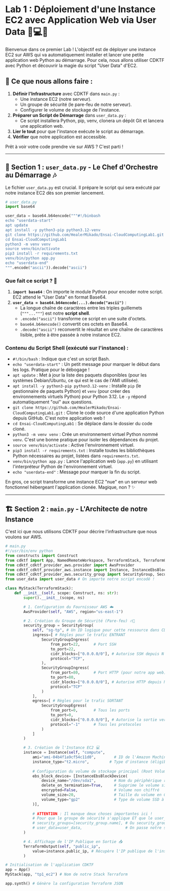# Lab 1 : Déploiement d'une Instance EC2 avec Application Web via User Data 🚀💻🐍

Bienvenue dans ce premier Lab ! L'objectif est de déployer une instance EC2 sur AWS qui va automatiquement installer et lancer une petite application web Python au démarrage. Pour cela, nous allons utiliser CDKTF avec Python et découvrir la magie du script "User Data" d'EC2.

## 🌟 Ce que nous allons faire :

1.  **Définir l'Infrastructure** avec CDKTF dans `main.py` :
    *   Une instance EC2 (notre serveur).
    *   Un groupe de sécurité (le pare-feu de notre serveur).
    *   Configurer le volume de stockage de l'instance.
2.  **Préparer un Script de Démarrage** dans `user_data.py` :
    *   Ce script installera Python, pip, venv, clonera un dépôt Git et lancera une application web.
3.  **Lier le tout** pour que l'instance exécute le script au démarrage.
4.  **Vérifier** que notre application est accessible.

Prêt à voir votre code prendre vie sur AWS ? C'est parti !

---

## 📜 Section 1 : `user_data.py` - Le Chef d'Orchestre au Démarrage 🎶

Le fichier `user_data.py` est crucial. Il prépare le script qui sera exécuté par notre instance EC2 dès son premier lancement.

```python
# user_data.py
import base64

user_data = base64.b64encode("""#!/binbash
echo "userdata-start"
apt update
apt install -y python3-pip python3.12-venv
git clone https://github.com/HealerMikado/Ensai-CloudComputingLab1.git
cd Ensai-CloudComputingLab1
python3 -m venv venv
source venv/bin/activate
pip3 install -r requirements.txt
venv/bin/python app.py
echo "userdata-end"
""".encode("ascii")).decode("ascii")
```

### Que fait ce script ? 🤔

1.  **`import base64`** : On importe le module Python pour encoder notre script. EC2 attend le "User Data" en format Base64.
2.  **`user_data = base64.b64encode(...).decode("ascii")`** :
    *   La longue chaîne de caractères entre les triples guillemets (`"""..."""`) est notre **script shell**.
    *   `.encode("ascii")` transforme ce script en une suite d'octets.
    *   `base64.b64encode()` convertit ces octets en Base64.
    *   `.decode("ascii")` reconvertit le résultat en une chaîne de caractères lisible, prête à être passée à notre instance EC2.

### Contenu du Script Shell (exécuté sur l'instance) :

*   `#!/bin/bash` : Indique que c'est un script Bash.
*   `echo "userdata-start"` : Un petit message pour marquer le début dans les logs. Pratique pour le débogage !
*   `apt update` : Met à jour la liste des paquets disponibles (pour les systèmes Debian/Ubuntu, ce qui est le cas de l'AMI utilisée).
*   `apt install -y python3-pip python3.12-venv` : Installe `pip` (le gestionnaire de paquets Python) et `venv` (pour créer des environnements virtuels Python) pour Python 3.12. Le `-y` répond automatiquement "oui" aux questions.
*   `git clone https://github.com/HealerMikado/Ensai-CloudComputingLab1.git` : Clone le code source d'une application Python depuis GitHub. C'est notre application web !
*   `cd Ensai-CloudComputingLab1` : Se déplace dans le dossier du code cloné.
*   `python3 -m venv venv` : Crée un environnement virtuel Python nommé `venv`. C'est une bonne pratique pour isoler les dépendances du projet.
*   `source venv/bin/activate` : Active l'environnement virtuel.
*   `pip3 install -r requirements.txt` : Installe toutes les bibliothèques Python nécessaires au projet, listées dans `requirements.txt`.
*   `venv/bin/python app.py` : Lance l'application web (`app.py`) en utilisant l'interpréteur Python de l'environnement virtuel.
*   `echo "userdata-end"` : Message pour marquer la fin du script.

En gros, ce script transforme une instance EC2 "nue" en un serveur web fonctionnel hébergeant l'application clonée. Magique, non ? ✨

---

## 🏗️ Section 2 : `main.py` - L'Architecte de notre Instance

C'est ici que nous utilisons CDKTF pour décrire l'infrastructure que nous voulons sur AWS.

```python
# main.py
#!/usr/bin/env python
from constructs import Construct
from cdktf import App, NamedRemoteWorkspace, TerraformStack, TerraformOutput, RemoteBackend # RemoteBackend et NamedRemoteWorkspace non utilisés ici
from cdktf_cdktf_provider_aws.provider import AwsProvider
from cdktf_cdktf_provider_aws.instance import Instance, InstanceEbsBlockDevice
from cdktf_cdktf_provider_aws.security_group import SecurityGroup, SecurityGroupIngress, SecurityGroupEgress
from user_data import user_data # On importe notre script encodé !

class MyStack(TerraformStack):
    def __init__(self, scope: Construct, ns: str):
        super().__init__(scope, ns)

        # 1. Configuration du Fournisseur AWS ☁️
        AwsProvider(self, "AWS", region="us-east-1")

        # 2. Création du Groupe de Sécurité (Pare-feu) 🔥🧱
        security_group = SecurityGroup(
            self, "sg-tp", # Un ID logique pour cette ressource dans CDKTF
            ingress=[ # Règles pour le trafic ENTRANT
                SecurityGroupIngress(
                    from_port=22,      # Port SSH
                    to_port=22,
                    cidr_blocks=["0.0.0.0/0"], # Autorise SSH depuis N'IMPORTE QUELLE IP ⚠️
                    protocol="TCP",
                ),
                SecurityGroupIngress(
                    from_port=80,      # Port HTTP (pour notre app web)
                    to_port=80,
                    cidr_blocks=["0.0.0.0/0"], # Autorise HTTP depuis N'IMPORTE QUELLE IP 🌐
                    protocol="TCP"
                )
            ],
            egress=[ # Règles pour le trafic SORTANT
                SecurityGroupEgress(
                    from_port=0,       # Tous les ports
                    to_port=0,
                    cidr_blocks=["0.0.0.0/0"], # Autorise la sortie vers n'importe où
                    protocol="-1"      # Tous les protocoles
                )
            ]
        )

        # 3. Création de l'Instance EC2 💻
        instance = Instance(self, "compute",
            ami="ami-04b4f1a9cf54c11d0",        # ID de l'Amazon Machine Image (Ubuntu 22.04 dans us-east-1)
            instance_type="t2.micro",         # Type d'instance (éligible au Free Tier)
            
            # Configuration du volume de stockage principal (Root Volume) 💾
            ebs_block_device= [InstanceEbsBlockDevice(
                device_name="/dev/sda1",        # Nom du périphérique racine sous Linux
                delete_on_termination=True,     # Supprime le volume si l'instance est terminée 👍
                encrypted=False,                # Volume non chiffré
                volume_size=20,                 # Taille du volume en Go (ici 20Go)
                volume_type="gp2"               # Type de volume SSD à usage général
            )],
            
            # ATTENTION : Il manque deux choses importantes ici !
            # Pour que le groupe de sécurité s'applique ET que le user_data s'exécute:
            # security_groups=[security_group.name], # Ou security_group.id pour l'ID
            # user_data=user_data,                   # On passe notre script !
        )

        # 4. Affichage de l'IP Publique en Sortie 📤
        TerraformOutput(self, "public_ip",
            value=instance.public_ip, # Récupère l'IP publique de l'instance
        )

# Initialisation de l'application CDKTF
app = App()
MyStack(app, "tp1_ec2") # Nom de notre Stack Terraform

app.synth() # Génère la configuration Terraform JSON
```